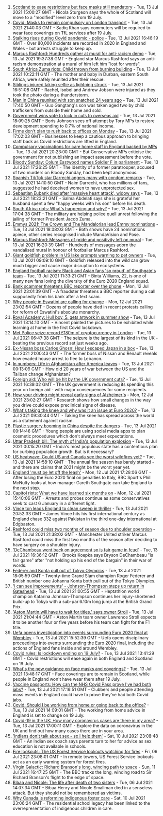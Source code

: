 1. [Scotland to ease restrictions but face masks still mandatory](https://www.bbc.co.uk/news/uk-scotland-57820417) - Tue, 13 Jul 2021 15:00:27 GMT - Nicola Sturgeon says the whole of Scotland will move to a "modified" level zero from 19 July.
2. [Covid: Masks to remain compulsory on London transport](https://www.bbc.co.uk/news/uk-england-london-57826331) - Tue, 13 Jul 2021 21:40:03 GMT - Sadiq Khan says commuters will be required to wear face coverings on TfL services after 19 July.
3. [Stalking rises during Covid pandemic - police](https://www.bbc.co.uk/news/uk-57407353) - Tue, 13 Jul 2021 16:46:19 GMT - Over 80,000 incidents are recorded in 2020 in England and Wales - but arrests struggle to keep up.
4. [Marcus Rashford: Hundreds gather at mural for anti-racism demo](https://www.bbc.co.uk/news/uk-england-manchester-57824639) - Tue, 13 Jul 2021 19:37:38 GMT - England star Marcus Rashford says an anti-racism demonstration at a mural of him left him "lost for words".
5. [South Africa Zuma riots: Child thrown from burning building](https://www.bbc.co.uk/news/world-africa-57818778) - Tue, 13 Jul 2021 10:22:11 GMT - The mother and baby in Durban, eastern South Africa, were safely reunited after their rescue.
6. [Siblings injured taking selfie as lightning struck](https://www.bbc.co.uk/news/uk-england-london-57825759) - Tue, 13 Jul 2021 16:51:08 GMT - Rachel, Isobel and Andrew Jobson were injured as they took the photo during a thunderstorm.
7. [Man in China reunited with son snatched 24 years ago](https://www.bbc.co.uk/news/world-asia-china-57815491) - Tue, 13 Jul 2021 17:40:50 GMT - Guo Gangtang's son was taken aged two by child traffickers from outside their home and sold.
8. [Government wins vote to lock in cuts to overseas aid](https://www.bbc.co.uk/news/uk-politics-57826111) - Tue, 13 Jul 2021 18:09:25 GMT - Boris Johnson sees off attempt by Tory MPs to restore development spending to 0.7% of national income.
9. [Firms don't plan to rush back to offices on Monday](https://www.bbc.co.uk/news/business-57820706) - Tue, 13 Jul 2021 17:02:03 GMT - Businesses to keep a cautious approach to bringing staff back as Covid restrictions are lifted in England.
10. [Compulsory vaccinations for care home staff in England backed by MPs](https://www.bbc.co.uk/news/uk-57829135) - Tue, 13 Jul 2021 20:23:00 GMT - But Conservative MPs criticise the government for not publishing an impact assessment before the vote.
11. [Bloody Sunday: Colum Eastwood names Soldier F in parliament](https://www.bbc.co.uk/news/uk-northern-ireland-57825284) - Tue, 13 Jul 2021 17:26:25 GMT - The identity of a former paratrooper, accused of two murders on Bloody Sunday, had been kept anonymous.
12. [Spanish TikTok star Darrechi angers many with condom remarks](https://www.bbc.co.uk/news/world-europe-57819721) - Tue, 13 Jul 2021 14:10:50 GMT - Naim Darrechi, who has millions of fans, suggested he had deceived women to have unprotected sex.
13. [Sebastian Eubank died after 'massive heart attack', widow says](https://www.bbc.co.uk/news/uk-57828270) - Tue, 13 Jul 2021 18:23:21 GMT - Salma Abdelati says she is grateful her husband spent a few "happy weeks with his son" before his death.
14. [South Africa riots: What's happening and why?](https://www.bbc.co.uk/news/world-africa-57828581) - Tue, 13 Jul 2021 17:04:38 GMT - The military are helping police quell unrest following the jailing of former President Jacob Zuma.
15. [Emmys 2021: The Crown and The Mandalorian lead Emmy nominations](https://www.bbc.co.uk/news/entertainment-arts-57806729) - Tue, 13 Jul 2021 18:08:03 GMT - Both shows have 24 nominations apiece, other series recognised include WandaVision and Pose.
16. [Marcus Rashford: Messages of pride and positivity left on mural](https://www.bbc.co.uk/news/uk-england-manchester-57819446) - Tue, 13 Jul 2021 16:20:39 GMT - Hundreds of messages adorn the vandalised mural in honour of footballer Marcus Rashford.
17. [Giant goldfish problem in US lake prompts warning to pet owners](https://www.bbc.co.uk/news/world-us-canada-57816922) - Tue, 13 Jul 2021 09:09:10 GMT - Goldfish released into the wild can grow much bigger and cause major disruption to ecosystems.
18. [England football racism: Black and Asian fans 'so proud' of Southgate's team](https://www.bbc.co.uk/news/newsbeat-57803412) - Tue, 13 Jul 2021 11:33:21 GMT - Binta Williams, 22, is one of many new fans loving the diversity of the Euro 2020 England squad.
19. [Bank scammer threatens BBC reporter over the phone](https://www.bbc.co.uk/news/uk-england-northamptonshire-57809349) - Mon, 12 Jul 2021 23:01:39 GMT - A fraudster threatens a BBC reporter during a call supposedly from his bank after a text scam.
20. [Why people in Eswatini are calling for change](https://www.bbc.co.uk/news/world-africa-57807153) - Mon, 12 Jul 2021 23:02:54 GMT - Dozens of people have died in recent protests calling for reform of Eswatini's absolute monarchy.
21. [Royal Academy: Hull boy, 5, gets artwork in summer show](https://www.bbc.co.uk/news/uk-england-humber-57819211) - Tue, 13 Jul 2021 13:14:10 GMT - Vincent painted the pictures to be exhibited while learning at home in the first Covid lockdown.
22. [Met Police seize record £180m of cryptocurrency in London](https://www.bbc.co.uk/news/uk-england-london-57816644) - Tue, 13 Jul 2021 06:47:38 GMT - The seizure is the largest of its kind in the UK - beating the previous record set just weeks ago.
23. [Ex-Nissan boss Carlos Ghosn: How I escaped Japan in a box](https://www.bbc.co.uk/news/business-57760993) - Tue, 13 Jul 2021 21:00:43 GMT - The former boss of Nissan and Renault reveals how evaded house arrest to flee to Lebanon.
24. [In numbers: Life in Afghanistan after America leaves](https://www.bbc.co.uk/news/world-asia-57767067) - Tue, 13 Jul 2021 00:13:09 GMT - How did 20 years of war between the US and the Taliban change Afghanistan?
25. [Foreign aid: Who will be hit by the UK government cuts?](https://www.bbc.co.uk/news/57362816) - Tue, 13 Jul 2021 16:39:02 GMT - The UK government is reducing its spending this year on foreign aid - with major consequences for some recipients.
26. [How your driving might reveal early signs of Alzheimer's](https://www.bbc.co.uk/news/business-57670006) - Mon, 12 Jul 2021 23:02:27 GMT - Research shows how small changes in the way you drive could expose preclinical signs of disease.
27. [What's taking the knee and why was it an issue at Euro 2020?](https://www.bbc.co.uk/news/explainers-53098516) - Tue, 13 Jul 2021 09:30:44 GMT - Taking the knee has spread across the world as a statement against racism.
28. [Plastic surgery booming in China despite the dangers](https://www.bbc.co.uk/news/world-asia-china-57691525) - Tue, 13 Jul 2021 00:14:46 GMT - Young people are using social media apps to plan cosmetic procedures which don't always meet expectations.
29. [Uttar Pradesh bill: The myth of India's population explosion](https://www.bbc.co.uk/news/world-asia-india-57801764) - Tue, 13 Jul 2021 00:15:20 GMT - India's most populous state has a contentious plan for curbing population growth. But is it necessary?
30. [US heatwave: Could US and Canada see the worst wildfires yet?](https://www.bbc.co.uk/news/57770728) - Tue, 13 Jul 2021 14:58:10 GMT - The annual fire season has barely started - and there are claims that 2021 might be the worst year yet.
31. [England 'must be let off the leash'](https://www.bbc.co.uk/sport/football/57807877) - Mon, 12 Jul 2021 17:28:06 GMT - After losing the Euro 2020 final on penalties to Italy, BBC Sport's Phil McNulty looks at how manager Gareth Southgate can take England to the next step.
32. [Capitol riots: What we have learned six months on](https://www.bbc.co.uk/news/world-us-canada-57753708) - Mon, 12 Jul 2021 15:40:06 GMT - Arrests and probes continue as some conservatives seek to cast 6 January in a different light.
33. [Vince ton leads England to clean sweep in thriller](https://www.bbc.co.uk/sport/cricket/57823109) - Tue, 13 Jul 2021 20:52:33 GMT - James Vince hits his first international century as England chase 332 against Pakistan in the third one-day international at Edgbaston.
34. [Rashford could miss two months of season due to shoulder operation](https://www.bbc.co.uk/sport/football/57829927) - Tue, 13 Jul 2021 21:38:02 GMT - Manchester United striker Marcus Rashford could miss the first two months of the season after deciding to have surgery on a shoulder injury.
35. ['DeChambeau went back on agreement so is fair game in feud'](https://www.bbc.co.uk/sport/golf/57826438) - Tue, 13 Jul 2021 16:36:12 GMT - Brooks Koepka says Bryson DeChambeau "is fair game" after "not holding up his end of the bargain" in their war of words.
36. [Federer and Konta pull out of Tokyo Olympics](https://www.bbc.co.uk/sport/tennis/57825935) - Tue, 13 Jul 2021 18:05:59 GMT - Twenty-time Grand Slam champion Roger Federer and British number one Johanna Konta both pull out of the Tokyo Olympics.
37. ['I can see improvements' - Johnson-Thompson steps up return in Gateshead](https://www.bbc.co.uk/sport/athletics/57824705) - Tue, 13 Jul 2021 21:00:55 GMT - Heptathlon world champion Katarina Johnson-Thompson continues her injury-shortened build-up to Tokyo with a sub-par 6.10m long jump at the British Grand Prix.
38. ['Aston Martin will have to wait for titles,' says owner Stroll](https://www.bbc.co.uk/sport/formula1/57808355) - Tue, 13 Jul 2021 21:04:44 GMT - Aston Martin team owner Lawrence Stroll expects it to be another four or five years before his team can fight for the F1 title.
39. [Uefa opens investigation into events surrounding Euro 2020 final at Wembley](https://www.bbc.co.uk/sport/football/57823364) - Tue, 13 Jul 2021 15:52:39 GMT - Uefa opens disciplinary proceedings into events surrounding the Euro 2020 final, including the actions of England fans inside and around Wembley.
40. [Covid rules: Is lockdown ending on 19 July?](https://www.bbc.co.uk/news/explainers-52530518) - Tue, 13 Jul 2021 13:41:29 GMT - Covid restrictions will ease again in both England and Scotland on 19 July.
41. [What's the new guidance on face masks and coverings?](https://www.bbc.co.uk/news/health-51205344) - Tue, 13 Jul 2021 13:48:17 GMT - Face coverings are to remain in Scotland, while people in England won't have wear them after 19 July.
42. [Vaccine passports: How can the NHS Covid Pass prove I've had both jabs?](https://www.bbc.co.uk/news/explainers-55718553) - Tue, 13 Jul 2021 17:16:51 GMT - Clubbers and people attending mass events in England could have to prove they've had both Covid jabs.
43. [Covid: Should I be working from home or going back to the office?](https://www.bbc.co.uk/news/business-52567567) - Tue, 13 Jul 2021 14:09:01 GMT - The working from home advice in England is set to change on 19 July.
44. [Covid-19 in the UK: How many coronavirus cases are there in my area?](https://www.bbc.co.uk/news/uk-51768274) - Tue, 13 Jul 2021 17:00:11 GMT - Explore the data on coronavirus in the UK and find out how many cases there are in your area.
45. ['Indians don't talk about sex - so I help them'](https://www.bbc.co.uk/news/stories-56838660) - Sat, 10 Jul 2021 23:08:48 GMT - An Indian sex coach says parents turn to her for advice as sex education is not available in schools.
46. [Fire lookouts: The US Forest Service lookouts watching for fires](https://www.bbc.co.uk/news/world-us-canada-57626403) - Fri, 09 Jul 2021 23:08:01 GMT - In remote towers, US Forest Service lookouts act as an early warning system for forest fires.
47. [Virgin Galactic: Richard Branson's long, winding path to space](https://www.bbc.co.uk/news/science-environment-57798167) - Sun, 11 Jul 2021 16:47:25 GMT - The BBC tracks the long, winding road to Sir Richard Branson's flight to the edge of space.
48. [Bibaa and Nicole: The life after death of two sisters](https://www.bbc.co.uk/news/uk-england-london-57679755) - Tue, 06 Jul 2021 14:07:34 GMT - Bibaa Henry and Nicole Smallman died in a senseless attack. But they should not be remembered as victims.
49. [Why Canada is reforming indigenous foster care](https://www.bbc.co.uk/news/world-us-canada-57646170) - Sat, 10 Jul 2021 23:06:24 GMT - The residential school legacy has been linked to the overrepresentation of indigenous children in care.
